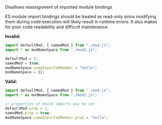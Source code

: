 Disallows reassignment of imported module bindings

ES module import bindings should be treated as read-only since modifying them
during code execution will likely result in runtime errors. It also makes for
poor code readability and difficult maintenance.

**Invalid:**

```typescript
import defaultMod, { namedMod } from "./mod.js";
import * as modNameSpace from "./mod2.js";

defaultMod = 0;
namedMod = true;
modNameSpace.someExportedMember = "hello";
modNameSpace = {};
```

**Valid:**

```typescript
import defaultMod, { namedMod } from "./mod.js";
import * as modNameSpace from "./mod2.js";

// properties of bound imports may be set
defaultMod.prop = 1;
namedMod.prop = true;
modNameSpace.someExportedMember.prop = "hello";
```
